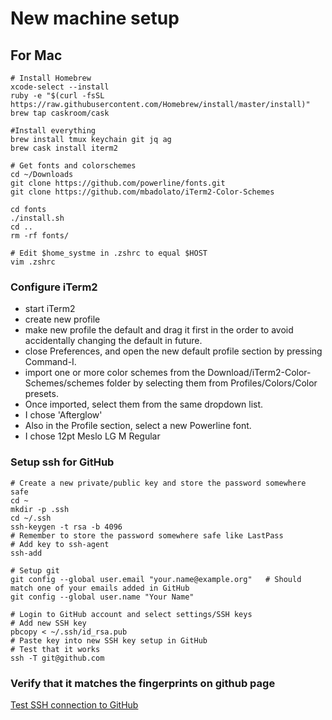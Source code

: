 # New machine setup #

## For Mac ##

~~~
# Install Homebrew
xcode-select --install
ruby -e "$(curl -fsSL https://raw.githubusercontent.com/Homebrew/install/master/install)"
brew tap caskroom/cask

#Install everything
brew install tmux keychain git jq ag
brew cask install iterm2

# Get fonts and colorschemes
cd ~/Downloads
git clone https://github.com/powerline/fonts.git
git clone https://github.com/mbadolato/iTerm2-Color-Schemes

cd fonts
./install.sh
cd ..
rm -rf fonts/

# Edit $home_systme in .zshrc to equal $HOST
vim .zshrc

~~~

### Configure iTerm2
- start iTerm2
- create new profile
- make new profile the default and drag it first in the order to avoid accidentally changing the default in future.
- close Preferences, and open the new default profile section by pressing Command-I.
- import one or more color schemes from the Download/iTerm2-Color-Schemes/schemes folder by selecting them from Profiles/Colors/Color presets.
- Once imported, select them from the same dropdown list.
- I chose 'Afterglow'
- Also in the Profile section, select a new Powerline font.
- I chose 12pt Meslo LG M Regular

### Setup ssh for GitHub
~~~
# Create a new private/public key and store the password somewhere safe
cd ~
mkdir -p .ssh
cd ~/.ssh
ssh-keygen -t rsa -b 4096
# Remember to store the password somewhere safe like LastPass
# Add key to ssh-agent
ssh-add

# Setup git
git config --global user.email "your.name@example.org"   # Should match one of your emails added in GitHub
git config --global user.name "Your Name"

# Login to GitHub account and select settings/SSH keys
# Add new SSH key
pbcopy < ~/.ssh/id_rsa.pub
# Paste key into new SSH key setup in GitHub
# Test that it works
ssh -T git@github.com
~~~
### Verify that it matches the fingerprints on github page
[Test SSH connection to GitHub](https://help.github.com/articles/testing-your-ssh-connection/)
